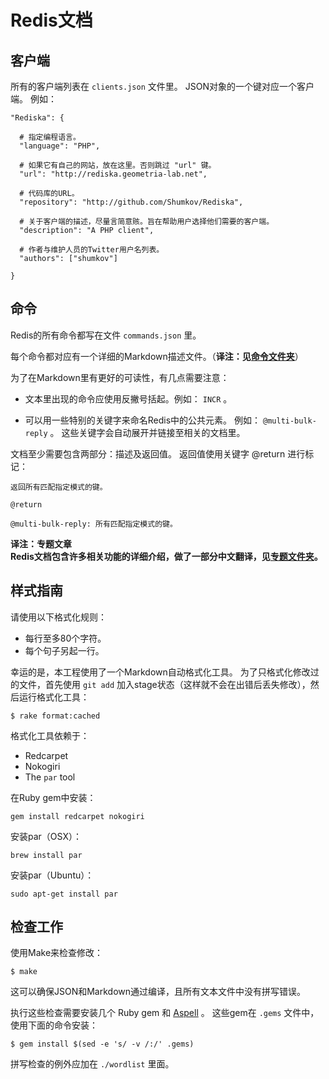 # Redis文档

## 客户端

所有的客户端列表在 `clients.json` 文件里。
JSON对象的一个键对应一个客户端。
例如：

```
"Rediska": {

  # 指定编程语言。
  "language": "PHP",

  # 如果它有自己的网站，放在这里。否则跳过 "url" 键。
  "url": "http://rediska.geometria-lab.net",

  # 代码库的URL。
  "repository": "http://github.com/Shumkov/Rediska",

  # 关于客户端的描述，尽量言简意赅。旨在帮助用户选择他们需要的客户端。
  "description": "A PHP client",

  # 作者与维护人员的Twitter用户名列表。
  "authors": ["shumkov"]

}
```

## 命令

Redis的所有命令都写在文件 `commands.json` 里。

每个命令都对应有一个详细的Markdown描述文件。（**译注：见[命令文件夹](commands_ZH/)**）

为了在Markdown里有更好的可读性，有几点需要注意：

*   文本里出现的命令应使用反撇号括起。例如： `INCR` 。

*   可以用一些特别的关键字来命名Redis中的公共元素。
    例如： `@multi-bulk-reply` 。
    这些关键字会自动展开并链接至相关的文档里。

文档至少需要包含两部分：描述及返回值。
返回值使用关键字 @return 进行标记：

```
返回所有匹配指定模式的键。

@return

@multi-bulk-reply: 所有匹配指定模式的键。
```

**译注：专题文章** <br>
**Redis文档包含许多相关功能的详细介绍，做了一部分中文翻译，见[专题文件夹](topics_ZH/)。**

## 样式指南

请使用以下格式化规则：

* 每行至多80个字符。
* 每个句子另起一行。

幸运的是，本工程使用了一个Markdown自动格式化工具。
为了只格式化修改过的文件，首先使用 `git add` 加入stage状态（这样就不会在出错后丢失修改），然后运行格式化工具：

```
$ rake format:cached
```

格式化工具依赖于：

* Redcarpet
* Nokogiri
* The `par` tool

在Ruby gem中安装：

```
gem install redcarpet nokogiri
```

安装par（OSX）：

```
brew install par
```

安装par（Ubuntu）：

```
sudo apt-get install par
```

## 检查工作

使用Make来检查修改：

```
$ make
```

这可以确保JSON和Markdown通过编译，且所有文本文件中没有拼写错误。

执行这些检查需要安装几个 Ruby gem 和 [Aspell][aspell] 。
这些gem在 `.gems` 文件中，使用下面的命令安装：

```
$ gem install $(sed -e 's/ -v /:/' .gems)
```

拼写检查的例外应加在 `./wordlist` 里面。

[aspell]: http://aspell.net/

